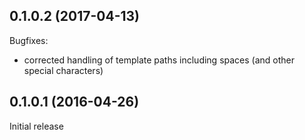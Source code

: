 ## 0.1.0.2 (2017-04-13)

Bugfixes:

 - corrected handling of template paths including spaces (and other special characters)

## 0.1.0.1 (2016-04-26)

Initial release